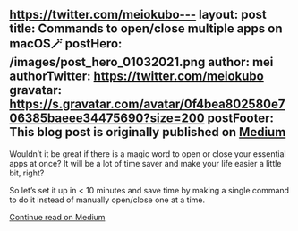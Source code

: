 https://twitter.com/meiokubo---
layout: post
title: Commands to open/close multiple apps on macOS🪄
postHero: /images/post_hero_01032021.png
author: mei
authorTwitter: https://twitter.com/meiokubo
gravatar: https://s.gravatar.com/avatar/0f4bea802580e706385baeee34475690?size=200
postFooter: This blog post is originally published on <a href="https://meiokubo.medium.com/command-to-open-close-multiple-apps-on-macos-548f118e658d">Medium</a>
---

Wouldn’t it be great if there is a magic word to open or close your essential apps at once?
It will be a lot of time saver and make your life easier a little bit, right?

So let’s set it up in < 10 minutes and save time by making a single command to do it instead of manually open/close one at a time.

[Continue read on Medium](https://meiokubo.medium.com/command-to-open-close-multiple-apps-on-macos-548f118e658d)
